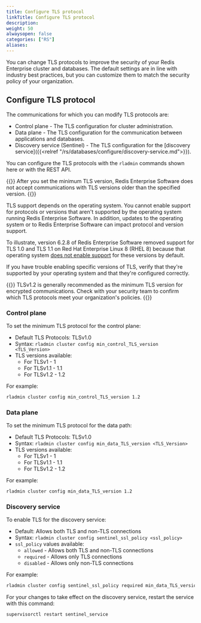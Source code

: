 ```yaml
---
title: Configure TLS protocol
linkTitle: Configure TLS protocol
description:
weight: 50
alwaysopen: false
categories: ["RS"]
aliases: 
---
```


You can change TLS protocols to improve the security of your Redis Enterprise cluster and databases. The default settings are in line with industry best practices, but you can customize them to match the security policy of your organization.

## Configure TLS protocol

The communications for which you can modify TLS protocols are:

- Control plane - The TLS configuration for cluster administration.
- Data plane - The TLS configuration for the communication between applications and databases.
- Discovery service (Sentinel) - The TLS configuration for the [discovery service]({{<relref "/rs/databases/configure/discovery-service.md">}}).

You can configure the TLS protocols with the `rladmin` commands shown here or with the REST API.

{{<warning>}}
After you set the minimum TLS version, Redis Enterprise Software does not accept communications with TLS versions older than the specified version.
{{</warning>}}

TLS support depends on the operating system. You cannot enable support for protocols or versions that aren't supported by the operating system running Redis Enterprise Software.  In addition, updates to the operating system or to Redis Enterprise Software can impact protocol and version support.  

To illustrate, version 6.2.8 of Redis Enterprise Software removed support for TLS 1.0 and TLS 1.1 on Red Hat Enterprise Linux 8 (RHEL 8) because that operating system [does not enable support](https://access.redhat.com/documentation/en-us/red_hat_enterprise_linux/8/html/security_hardening/using-the-system-wide-cryptographic-policies_security-hardening) for these versions by default.  

If you have trouble enabling specific versions of TLS, verify that they're supported by your operating system and that they're configured correctly.

{{<note>}}
TLSv1.2 is generally recommended as the minimum TLS version for encrypted communications. Check with your security team to confirm which TLS protocols meet your organization's policies.
{{</note>}}

### Control plane

To set the minimum TLS protocol for the control plane:

- Default TLS Protocols: TLSv1.0
- Syntax: `rladmin cluster config min_control_TLS_version <TLS_Version>`
- TLS versions available:
  - For TLSv1 - 1
  - For TLSv1.1 - 1.1
  - For TLSv1.2 - 1.2

For example:

```sh
rladmin cluster config min_control_TLS_version 1.2
```

### Data plane

To set the minimum TLS protocol for the data path:

- Default TLS Protocols: TLSv1.0
- Syntax: `rladmin cluster config min_data_TLS_version <TLS_Version>`
- TLS versions available:
  - For TLSv1 - 1
  - For TLSv1.1 - 1.1
  - For TLSv1.2 - 1.2

For example:

```sh
rladmin cluster config min_data_TLS_version 1.2
```


### Discovery service

To enable TLS for the discovery service:

- Default: Allows both TLS and non-TLS connections
- Syntax: `rladmin cluster config sentinel_ssl_policy <ssl_policy>`
- `ssl_policy` values available:
  - `allowed` - Allows both TLS and non-TLS connections
  - `required` - Allows only TLS connections
  - `disabled` - Allows only non-TLS connections

For example:

```sh
rladmin cluster config sentinel_ssl_policy required min_data_TLS_version 1.2
```

For your changes to take effect on the discovery service, restart the service with this command:

```sh
supervisorctl restart sentinel_service
```

